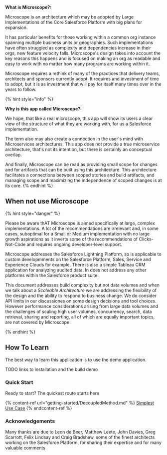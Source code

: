 
**What is Microscope?:** 


Microscope is an architecture which may be adopted by  Large Implementations of the Core Salesforce Platform with big plans for expansion. 

It has particular benefits for those working within a common org instance spanning multiple business units or geographies. Such implementations have often struggled as complexity and dependencies increase in their orgs, new feature velocity falls. Microscope's design takes into account the key reasons this happens and is focused on making an org as readable and easy to work with no matter how many programs are working within it. 

Microscope requires a rethink of many of the practices that delivery teams, architects and sponsors currently adopt. It requires and investment of time to adopt, but it is as investment that will pay for itself many times over in the years to follow.


{% hint style="info" %}

**Why is this app called Microscope?:** 

We hope, that like a real microscope, this app will show its users a clear view of the structure of what they are working with, for us a Salesforce implementation. 

The term also may also create a connection in the user's mind with Microservices architectures. This app does not provide a true microservice architecture, that's not its intention, but there is certainly an conceptual overlap.

And finally, Microscope can be read as providing small scope for changes and for artifacts that can be built using this architecture. This architecture facilitates a connections between scoped stories and build artifacts, and managing scope and maximizing the independence of scoped changes is at its core.
{% endhint %}

## When not use Microscope


{% hint style="danger" %}

Please be aware thAT Microscope is aimed specifically at large, complex implementations. A lot of the recommendations are irrelevant and, in some cases, suboptimal for a Small or Medium implementation with no large growth aspirations as it inverts some of the recommendations of Clicks-Not-Code and requires ongoing developer-level support. 

Microscope addresses the Salesforce Lightning Platform, so is applicable to custom developmments on the Salesforce Platform, Sales, Service and Experience Clouds for example. There is also a simple Tableau CRM application for analyzing audited data. In does not address any other platforms within the Salesforce product suite.  

This document addresses build complexity but not data volumes and when we talk about a *Scaleable Architecture* we are addressing the flexibility of the design and the ability to respond to business change. We do consider API limits in our discussiones on some design decisions and tool choices. However performance considerations arising from large data volumes and the challenges of scaling high user volumes, concurrency, search, data retrieval, sharing and reporting, all of which are equally important topics, are not covered by Microscope.

{% endhint %}



## How To Learn

The best way to learn this application is to use the demo application. 

TODO links to installation and the build demo


### Quick Start

Ready to start? The quickest route starts here 

{% content-ref url="getting-started/DecoupledMethod.md" %}
[Simplest Use Case](getting-started/DecoupledMethod.md)
{% endcontent-ref %}

### Acknowledgements

Many thanks are due to Leon de Beer, Matthew Leete, John Davies, Greg Scarrott, Felix Lindsay and Craig Bradshaw, some of the finest architects working on the Salesforce Platform, for sharing their expertise and for many valuable comments
